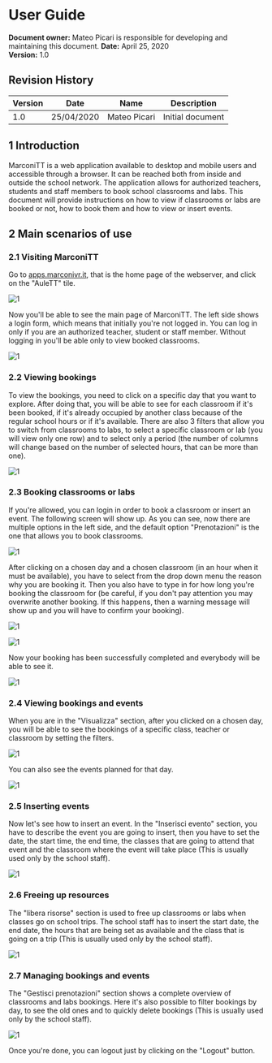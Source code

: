 # User Guide

**Document owner:** Mateo Picari is responsible for developing and maintaining this document. 
**Date:** April 25, 2020  
**Version:** 1.0

## Revision History

| Version | Date       | Name         | Description      |
| ------- | ---------- | -----------  | ---------------- |
| 1.0     | 25/04/2020 | Mateo Picari | Initial document |

## 1 Introduction

MarconiTT is a web application available to desktop and mobile users and accessible through a browser. It can be reached both from inside and outside the school network. The application allows for authorized teachers, students and staff members to book school classrooms and labs. This document will provide instructions on how to view if classrooms or labs are booked or not, how to book them and how to view or insert events.

## 2 Main scenarios of use

### 2.1 Visiting MarconiTT

Go to [apps.marconivr.it](), that is the home page of the webserver, and click on the "AuleTT" tile.

![1](images/1.PNG)

Now you'll be able to see the main page of MarconiTT. The left side shows a login form, which means that initially you're not logged in. You can log in only if you are an authorized teacher, student or staff member. Without logging in you'll be able only to view booked classrooms.

![1](images/2.jpeg)

### 2.2 Viewing bookings

To view the bookings, you need to click on a specific day that you want to explore. After doing that, you will be able to see for each classroom if it's been booked, if it's already occupied by another class because of the regular school hours or if it's available. There are also 3 filters that allow you to switch from classrooms to labs, to select a specific classroom or lab (you will view only one row) and to select only a period (the number of columns will change based on the number of selected hours, that can be more than one).

![1](images/3.jpeg)

### 2.3 Booking classrooms or labs

If you're allowed, you can login in order to book a classroom or insert an event. The following screen will show up. As you can see, now there are multiple options in the left side, and the default option "Prenotazioni" is the one that allows you to book classrooms.

![1](images/4.jpeg)

After clicking on a chosen day and a chosen classroom (in an hour when it must be available), you have to select from the drop down menu the reason why you are booking it. Then you also have to type in for how long you're booking the classroom for (be careful, if you don't pay attention you may overwrite another booking. If this happens, then a warning message will show up and you will have to confirm your booking).

![1](images/5.jpeg)

![1](images/6.jpeg)

Now your booking has been successfully completed and everybody will be able to see it.

![1](images/7.jpeg)

### 2.4 Viewing bookings and events

When you are in the "Visualizza" section, after you clicked on a chosen day, you will be able to see the bookings of a specific class, teacher or classroom by setting the filters.

![1](images/8.jpeg)

You can also see the events planned for that day.

![1](images/9.jpeg)

### 2.5 Inserting events

Now let's see how to insert an event. In the "Inserisci evento" section, you have to describe the event you are going to insert, then you have to set the date, the start time, the end time, the classes that are going to attend that event and the classroom where the event will take place (This is usually used only by the school staff).

![1](images/10.jpeg)

### 2.6 Freeing up resources

The "libera risorse" section is used to free up classrooms or labs when classes go on school trips. The school staff has to insert the start date, the end date, the hours that are being set as available and the class that is going on a trip (This is usually used only by the school staff).

![1](images/11.jpeg)

### 2.7 Managing bookings and events

The "Gestisci prenotazioni" section shows a complete overview of classrooms and labs bookings. Here it's also possible to filter bookings by day, to see the old ones and to quickly delete bookings (This is usually used only by the school staff).

![1](images/12.jpeg)

Once you're done, you can logout just by clicking on the "Logout" button.
